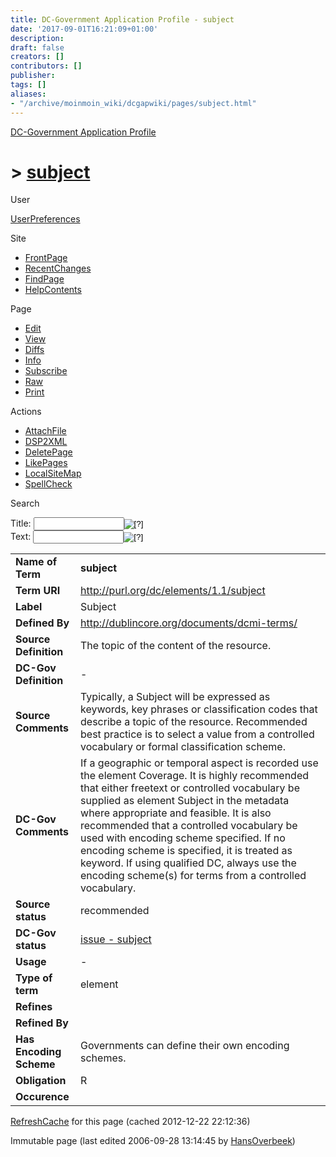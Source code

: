 ```yaml
---
title: DC-Government Application Profile - subject
date: '2017-09-01T16:21:09+01:00'
description: 
draft: false
creators: []
contributors: []
publisher: 
tags: []
aliases:
- "/archive/moinmoin_wiki/dcgapwiki/pages/subject.html"
---
```


 [DC-Government Application Profile](http://dublincore.org/dcgapwiki/FrontPage)

# > [subject](http://dublincore.org/dcgapwiki/subject?action=fullsearch&value=subject&literal=1&case=1&context=40 "Click here to do a full-text search for this title")

User

 [UserPreferences](http://dublincore.org/dcgapwiki/UserPreferences)

Site

- [FrontPage](http://dublincore.org/dcgapwiki/FrontPage)
- [RecentChanges](http://dublincore.org/dcgapwiki/RecentChanges)
- [FindPage](http://dublincore.org/dcgapwiki/FindPage)
- [HelpContents](http://dublincore.org/dcgapwiki/HelpContents)

Page

- [Edit](http://dublincore.org/dcgapwiki/subject?action=edit "Edit")
- [View](http://dublincore.org/dcgapwiki/subject "View")
- [Diffs](http://dublincore.org/dcgapwiki/subject?action=diff "Diffs")
- [Info](http://dublincore.org/dcgapwiki/subject?action=info "Info")
- [Subscribe](http://dublincore.org/dcgapwiki/subject?action=subscribe "Subscribe")
- [Raw](http://dublincore.org/dcgapwiki/subject?action=raw "Raw")
- [Print](http://dublincore.org/dcgapwiki/subject?action=print "Print")

Actions

- [AttachFile](http://dublincore.org/dcgapwiki/subject?action=AttachFile)
- [DSP2XML](http://dublincore.org/dcgapwiki/subject?action=DSP2XML)
- [DeletePage](http://dublincore.org/dcgapwiki/subject?action=DeletePage)
- [LikePages](http://dublincore.org/dcgapwiki/subject?action=LikePages)
- [LocalSiteMap](http://dublincore.org/dcgapwiki/subject?action=LocalSiteMap)
- [SpellCheck](http://dublincore.org/dcgapwiki/subject?action=SpellCheck)

Search

<form method="POST" action="/dcgapwiki/subject">
<p>
<input name="action" value="inlinesearch" type="hidden">
<input name="context" value="40" type="hidden">
Title: <input name="text_title" size="15" maxlength="50" type="text"><input src="subject_files/moin-search.png" name="button_title" alt="[?]" type="image"><br>Text: <input name="text_full" size="15" maxlength="50" type="text"><input src="subject_files/moin-search.png" name="button_full" alt="[?]" type="image">
</p>
</form>

<table>
  <tbody>
    <tr>
      <td>
        <strong>Name of Term</strong>
      </td>
      <td>
        <strong>subject</strong>
      </td>
    </tr>
    <tr>
      <td>
        <strong>Term URI</strong>
      </td>
      <td>
        <a href="http://purl.org/dc/elements/1.1/subject">http://purl.org/dc/elements/1.1/subject</a>
      </td>
    </tr>
    <tr>
      <td>
        <strong>Label</strong>
      </td>
      <td>
        Subject</td>
    </tr>
    <tr>
      <td>
        <strong>Defined By</strong>
      </td>
      <td>
        <a href="http://dublincore.org/documents/dcmi-terms/">http://dublincore.org/documents/dcmi-terms/</a>
      </td>
    </tr>
    <tr>
      <td>
        <strong>Source Definition</strong>
      </td>
      <td>
        The topic of the content of the resource.</td>
    </tr>
    <tr>
      <td>
        <strong>DC-Gov Definition</strong>
      </td>
      <td>
        -</td>
    </tr>
    <tr>
      <td>
        <strong>Source Comments</strong>
      </td>
      <td>
        Typically, a Subject will be expressed as keywords, key phrases or 
        classification codes that describe a topic of the resource. Recommended 
        best practice is to select a value from a controlled vocabulary or 
        formal classification scheme.</td>
    </tr>
    <tr>
      <td>
        <strong>DC-Gov Comments</strong>
      </td>
      <td>
        If a geographic or temporal aspect is recorded use the element Coverage.
        It is highly recommended that either freetext or controlled vocabulary 
        be supplied as element Subject in the metadata where appropriate and 
        feasible. It is also recommended that a controlled vocabulary be used 
        with encoding scheme specified. If no encoding scheme is specified, it 
        is treated as keyword. If using qualified DC, always use the encoding 
        scheme(s) for terms from a controlled vocabulary.</td>
    </tr>
    <tr>
      <td>
        <strong>Source status</strong>
      </td>
      <td>
        recommended</td>
    </tr>
    <tr>
      <td>
        <strong>DC-Gov status</strong>
      </td>
      <td>
        <a href="http://dublincore.org/dcgapwiki/issue_20_2d_20subject">issue - subject</a>
      </td>
    </tr>
    <tr>
      <td>
        <strong>Usage</strong>
      </td>
      <td>
        -</td>
    </tr>
    <tr>
      <td>
        <strong>Type of term</strong>
      </td>
      <td>
        element</td>
    </tr>
    <tr>
      <td>
        <strong>Refines</strong>
      </td>
      <td colspan="2" align="center">
      </td>
    </tr>
    <tr>
      <td>
        <strong>Refined By</strong>
      </td>
      <td colspan="2" align="center">
      </td>
    </tr>
    <tr>
      <td>
        <strong>Has Encoding Scheme</strong>
      </td>
      <td>
        Governments can define their own encoding schemes.</td>
    </tr>
    <tr>
      <td>
        <strong>Obligation</strong>
      </td>
      <td>
        R</td>
    </tr>
    <tr>
      <td>
        <strong>Occurence</strong>
      </td>
      <td colspan="2" align="center">
      </td>
    </tr>
  </tbody>
</table>


 [RefreshCache](http://dublincore.org/dcgapwiki/subject?action=refresh&arena=Page.py&key=subject.text_html) for this page (cached 2012-12-22 22:12:36)  

Immutable page (last edited 2006-09-28 13:14:45 by [HansOverbeek](http://dublincore.org/dcgapwiki/HansOverbeek))


